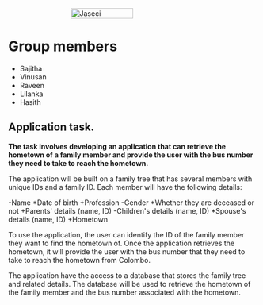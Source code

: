 <div style="display: flex; justify-content: center; align-items: center;">
  <img src="https://www.jaseci.org/wp-content/uploads/2022/02/jaseki-logo-inverted-rgb.svg" alt="Jaseci" width="50%" />
</div>

# Group members
* Sajitha
* Vinusan
* Raveen
* Lilanka
* Hasith

## Application task.
**The task involves developing an application that can retrieve the hometown of a family member and provide the user with the bus number they need to take to reach the hometown.**

The application will be built on a family tree that has several members with unique IDs and a family ID. Each member will have the following details:

-Name
*Date of birth
+Profession
-Gender
*Whether they are deceased or not
+Parents' details (name, ID)
-Children's details (name, ID)
*Spouse's details (name, ID)
+Hometown

To use the application, the user can identify the ID of the family member they want to find the hometown of. Once the application retrieves the hometown, it will provide the user with the bus number that they need to take to reach the hometown from Colombo.

The application have the access to a database that stores the family tree and related details. The database will be used to retrieve the hometown of the family member and the bus number associated with the hometown.